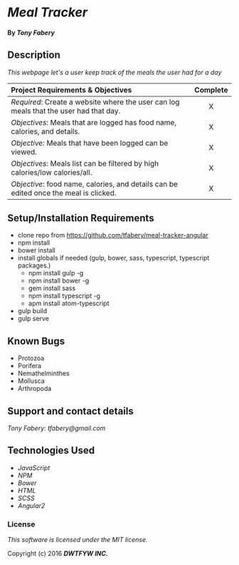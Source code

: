 # _Meal Tracker_

#### By _**Tony Fabery**_

## Description

_This webpage let's a user keep track of the meals the user had for a day_

Project Requirements & Objectives  | Complete
:------------- | :-------------: |
*Required*: Create a website where the user can log meals that the user had that day. | X
*Objectives*: Meals that are logged has food name, calories, and details. | X
*Objective*: Meals that have been logged can be viewed. | X
*Objectives*: Meals list can be filtered by high calories/low calories/all. | X
*Objective*: food name, calories, and details can be edited once the meal is clicked. | X

## Setup/Installation Requirements

* clone repo from https://github.com/tfabery/meal-tracker-angular
* npm install
* bower install
* install globals if needed (gulp, bower, sass, typescript, typescript packages.)
  * npm install gulp -g
  * npm install bower -g
  * gem install sass
  * npm install typescript -g
  * apm install atom-typescript
* gulp build
* gulp serve

## Known Bugs
* Protozoa
* Porifera
* Nemathelminthes
* Mollusca
* Arthropoda


## Support and contact details

_Tony Fabery: tfabery@gmail.com_

## Technologies Used

* _JavaScript_
* _NPM_
* _Bower_
* _HTML_
* _SCSS_
* _Angular2_


### License

*This software is licensed under the MIT license.*

Copyright (c) 2016 **_DWTFYW INC._**
